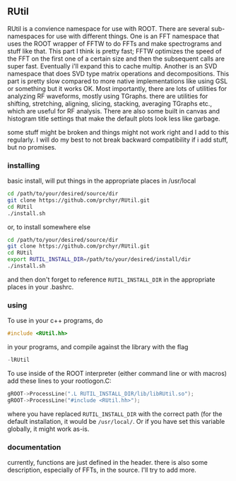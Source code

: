 ## RUtil

RUtil is a convience namespace for use with ROOT. There are several sub-namespaces for use with different things. One is an FFT namespace that uses the ROOT wrapper of FFTW to do FFTs and make spectrograms and stuff like that. This part I think is pretty fast; FFTW optimizes the speed of the FFT on the first one of a certain size and then the subsequent calls are super fast. Eventually i'll expand this to cache multip. Another is an SVD namespace that does SVD type matrix operations and decompositions. This part is pretty slow compared to more native implementations like using GSL or something but it works OK. Most importantly, there are lots of utilities for analyzing RF waveforms, mostly using TGraphs. there are utilities for shifting, stretching, aligning, slicing, stacking, averaging TGraphs etc., which are useful for RF analysis. There are also some built in canvas and histogram title settings that make the default plots look less like garbage. 

some stuff might be broken and things might not work right and I add to this regularly. I will do my best to not break backward compatibility if i add stuff, but no promises. 


### installing

basic install, will put things in the appropriate places in /usr/local

```bash
cd /path/to/your/desired/source/dir
git clone https://github.com/prchyr/RUtil.git
cd RUtil
./install.sh
```
or, to install somewhere else

```bash
cd /path/to/your/desired/source/dir
git clone https://github.com/prchyr/RUtil.git
cd RUtil
export RUTIL_INSTALL_DIR=/path/to/your/desired/install/dir
./install.sh
```
and then don't forget to reference ```RUTIL_INSTALL_DIR``` in the appropriate places in your .bashrc.

### using

To use in your c++ programs, do 

```c++
#include <RUtil.hh>
```

in your programs, and compile against the library with the flag

```c++
-lRUtil
```

To use inside of the ROOT interpreter (either command line or with macros) add these lines to your rootlogon.C:

```c++
gROOT->ProcessLine(".L RUTIL_INSTALL_DIR/lib/libRUtil.so");
gROOT->ProcessLine("#include <RUtil.hh>");
```

where you have replaced ```RUTIL_INSTALL_DIR``` with the correct path (for the default installation, it would be ```/usr/local/```. Or if you have set this variable globally, it might work as-is.


### documentation

currently, functions are just defined in the header. there is also some description, especially of FFTs, in the source. I'll try to add more.
